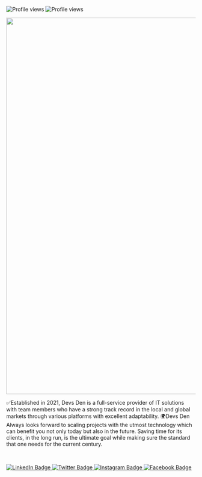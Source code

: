  ![Profile views](https://gpvc.arturio.dev/DevsDenBD) ![Profile views](https://visitor-badge.glitch.me/badge?page_id=DevsDenBD.DevsDenBD)


 <div id="header" align="center">
  <img src="https://media-exp1.licdn.com/dms/image/D4D3DAQFS56T2APfpUg/image-scale_191_1128/0/1667932323350?e=1668589200&v=beta&t=-R6o4Lh6-gvLgnx0mZaqTjSpizp-s6LKhNiivYFisv4" width="1000"/>
</div>

<p> ✅Established in 2021, Devs Den is a full-service provider of IT solutions with team members who have a strong track record in the local and global markets through various platforms with excellent adaptability.
🌍Devs Den Always looks forward to scaling projects with the utmost technology which can benefit you not only today but also in the future.
Saving time for its clients, in the long run, is the ultimate goal while making sure the standard that one needs for the current century.</p>
 
 <div id="badges">
  <a href="https://www.linkedin.com/company/89705736/">
    <img src="https://img.shields.io/badge/LinkedIn-blue?style=for-the-badge&logo=linkedin&logoColor=white" alt="LinkedIn Badge"/>
  </a>
  <a href="https://twitter.com/DevsDenBD">
    <img src="https://img.shields.io/badge/Twitter-blue?style=for-the-badge&logo=twitter&logoColor=white" alt="Twitter Badge"/>
    </a>
   <a href="https://www.instagram.com/devsdenbd/">
    <img src="https://img.shields.io/badge/Instagram-red?style=for-the-badge&logo=instagram&logoColor=white" alt="Instagram Badge"/>
    </a>
   <a href="https://www.facebook.com/DevsDenBD/">
    <img src="https://img.shields.io/badge/Facebook-blue?style=for-the-badge&logo=facebook&logoColor=white" alt="Facebook Badge"/>
    </a>
  
 
</div>



